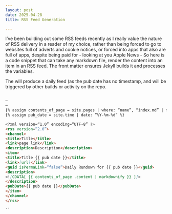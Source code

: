 ```yaml
---
layout: post
date: 2025-04-28
title: RSS Feed Generation

---
```



I’ve been building out some RSS feeds recently as I really value the nature of RSS delivery in a reader of my choice, rather than being forced to go to websites full of adverts and cookie notices, or forced into apps that also are full of apps, despite being paid for - looking at you Apple News - So here is a code snippet that can take any markdown file, render the content into an item in an RSS feed. The front matter ensures Jekyll builds it and processes the variables.

The will produce a daily feed (as the pub date has no timestamp, and will be triggered by other builds or activity on the repo.

```markdown

—
—
{% assign contents_of_page = site.pages | where: “name”, “index.md” | first %}
{% assign pub_date = site.time | date: “%Y-%m-%d” %}

<?xml version=“1.0” encoding=“UTF-8” ?>
<rss version=“2.0”>
<channel>
<title>Title</title>
<link>page link</link>
<description>Description</description>
<item>
<title>Title {{ pub date }}</title>
<link>[url]</link>
<guid isPermaLink=“false”>Daily Rundown for {{ pub date }}</guid>
<description>
<![CDATA[ {{ contents_of_page .content | markdownify }} ]]>
</description>
<pubDate>{{ pub date }}</pubDate>
</item>
</channel>
</rss>

``

